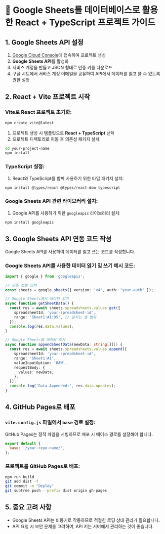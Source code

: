 # 󰏢 Google Sheets를 데이터베이스로 활용한 React + TypeScript 프로젝트 가이드

## 1. Google Sheets API 설정
1. [Google Cloud Console](https://console.cloud.google.com/)에 접속하여 프로젝트 생성
2. **Google Sheets API**를 활성화
3. 서비스 계정을 만들고 JSON 형태로 인증 키를 다운로드
4. 구글 시트에서 서비스 계정 이메일을 공유하여 API에서 데이터를 읽고 쓸 수 있도록 권한 설정


## 2. React + Vite 프로젝트 시작

### Vite로 React 프로젝트 초기화:
```bash
npm create vite@latest
```

1. 프로젝트 생성 시 템플릿으로 **React + TypeScript** 선택
2. 프로젝트 디렉토리로 이동 후 의존성 패키지 설치:
```bash
cd your-project-name
npm install
```

### TypeScript 설정:
1. React와 TypeScript를 함께 사용하기 위한 타입 패키지 설치:
```bash
npm install @types/react @types/react-dom typescript
```

### Google Sheets API 관련 라이브러리 설치:
1. Google API를 사용하기 위한 `googleapis` 라이브러리 설치:
```bash
npm install googleapis
```


## 3. Google Sheets API 연동 코드 작성

Google Sheets API를 사용하여 데이터를 읽고 쓰는 코드를 작성합니다.

### Google Sheets API를 사용한 데이터 읽기 및 쓰기 예시 코드:
```typescript
import { google } from 'googleapis';

// 인증 정보 입력
const sheets = google.sheets({ version: 'v4', auth: "your-auth" });

// Google Sheets에서 데이터 읽기
async function getSheetData() {
  const res = await sheets.spreadsheets.values.get({
    spreadsheetId: 'your-spreadsheet-id',
    range: 'Sheet1!A1:D5', // 원하는 셀 범위
  });
  console.log(res.data.values);
}

// Google Sheets에 데이터 추가
async function appendSheetData(newData: string[][]) {
  const res = await sheets.spreadsheets.values.append({
    spreadsheetId: 'your-spreadsheet-id',
    range: 'Sheet1!A1',
    valueInputOption: 'RAW',
    requestBody: {
      values: newData,
    },
  });
  console.log('Data Appended:', res.data.updates);
}
```


## 4. GitHub Pages로 배포

### `vite.config.js` 파일에서 `base` 경로 설정:
GitHub Pages는 정적 파일을 서빙하므로 배포 시 베이스 경로를 설정해야 합니다.
```javascript
export default {
  base: '/your-repo-name/',
};
```

### 프로젝트를 GitHub Pages로 배포:
```bash
npm run build
git add dist -f
git commit -m "Deploy"
git subtree push --prefix dist origin gh-pages
```

## 5. 중요 고려 사항

- Google Sheets API는 비동기로 작동하므로 적절한 로딩 상태 관리가 필요합니다.
- API 요청 시 보안 문제를 고려하여, API 키는 서버에서 관리하는 것이 좋습니다.
